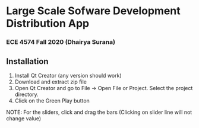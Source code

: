 # Large Scale Sofware Development Distribution App
### ECE 4574 Fall 2020 (Dhairya Surana)

## Installation

1. Install Qt Creator (any version should work)
2. Download and extract zip file 
3. Open Qt Creator and go to File -> Open File or Project. Select the project directory.
4. Click on the Green Play button 

NOTE: For the sliders, click and drag the bars (Clicking on slider line will not change value)